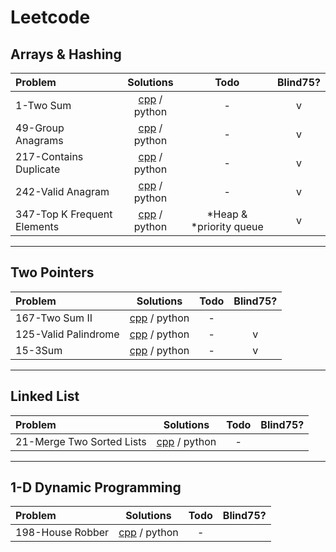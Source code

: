 # Leetcode

## Arrays & Hashing
|Problem|Solutions|Todo|Blind75?|
|:------|:-------:|:--:|:------:|
| 1-Two Sum | [cpp](Solutions/cpp/Array-and-Hashing/1-TwoSum.cpp) / python |  -  | v |
| 49-Group Anagrams | [cpp](Solutions/cpp/Array-and-Hashing/49-GroupAnagrams.cpp) / python | - | v |
| 217-Contains Duplicate | [cpp](Solutions/cpp/Array-and-Hashing/217-ContainsDuplicate.cpp) / python | - | v |
| 242-Valid Anagram | [cpp](Solutions/cpp/Array-and-Hashing/242-ValidAnagram.cpp) / python | - | v |
| 347-Top K Frequent Elements | [cpp](Solutions/cpp/Array-and-Hashing/347-Top-K-FrequentElements.cpp) / python | *Heap & *priority queue | v |

---

## Two Pointers
|Problem|Solutions|Todo|Blind75?|
|:------|:-------:|:--:|:------:|
| 167-Two Sum II | [cpp](Solutions/cpp/Two-pointers/167-TwoSumII.cpp) / python |  -  |
| 125-Valid Palindrome | [cpp](Solutions/cpp/Two-pointers/125-ValidPalindrome.cpp) / python |  -  | v |
| 15-3Sum | [cpp](Solutions/cpp/Two-pointers/15-3Sum.cpp) / python |  -  | v |

---

## Linked List
|Problem|Solutions|Todo|Blind75?|
|:------|:-------:|:--:|:------:|
| 21-Merge Two Sorted Lists | [cpp](Solutions/cpp/LinkedList/21-MergeTwoSortedLists.cpp) / python |  -  |

 
---

## 1-D Dynamic Programming
|Problem|Solutions|Todo|Blind75?|
|:------|:-------:|:--:|:------:|
| 198-House Robber | [cpp](Solutions/cpp/Dynamic-programming/198-HouseRobber.cpp) / python |  -  |



